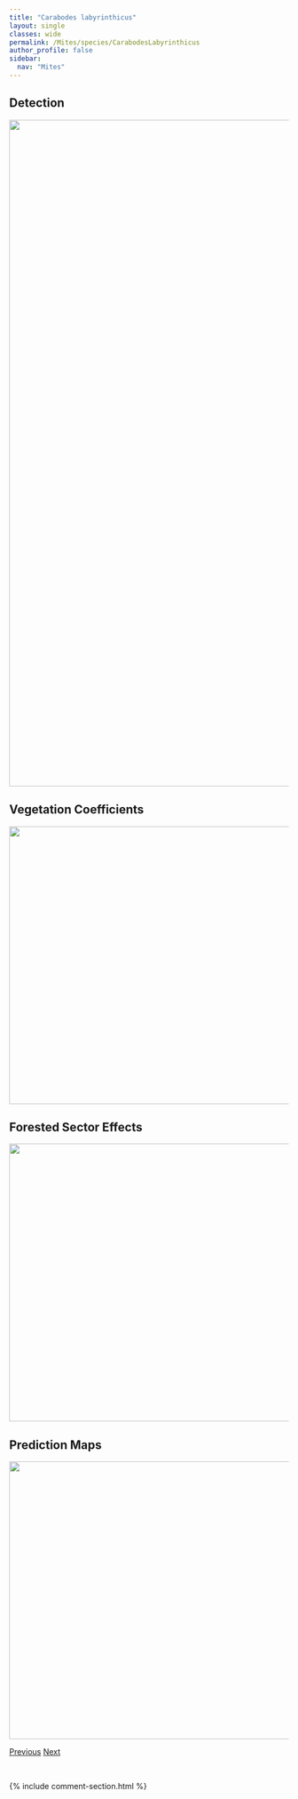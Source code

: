 ```yaml
---
title: "Carabodes labyrinthicus"
layout: single
classes: wide
permalink: /Mites/species/CarabodesLabyrinthicus
author_profile: false
sidebar:
  nav: "Mites"
---
```


<h2>Detection</h2>

<a href="https://drive.google.com/uc?export=view&id=1USrRSI3uuy3J-Vl2xfhorzG7qZaMJx98">
<img src="https://drive.google.com/uc?export=view&id=1USrRSI3uuy3J-Vl2xfhorzG7qZaMJx98" height = "1200" width = "800">
</a>


<h2>Vegetation Coefficients</h2>

<a href="https://drive.google.com/uc?export=view&id=1_okMSPq8qmI77oGvDz-Tm5cc_6NLJT9Q">
<img src="https://drive.google.com/uc?export=view&id=1_okMSPq8qmI77oGvDz-Tm5cc_6NLJT9Q" height = "500" width = "1000">
</a>


<h2>Forested Sector Effects</h2>

<a href="https://drive.google.com/uc?export=view&id=1745m0lZdQ9wU2llR8Dx8kiN8qmY6Cwkc">
<img src="https://drive.google.com/uc?export=view&id=1745m0lZdQ9wU2llR8Dx8kiN8qmY6Cwkc" height = "500" width = "1000">
</a>


<h2>Prediction Maps</h2>

<a href="https://drive.google.com/uc?export=view&id=1ZOGJpnIe9XeaVC5PVO6-g8BbEp6DRW4N">
<img src="https://drive.google.com/uc?export=view&id=1ZOGJpnIe9XeaVC5PVO6-g8BbEp6DRW4N" height = "500" width = "1000">
</a>


<a href="/DevelopmentWebsite/Mites/species/CarabodesGranulatus" class="pagination--pager" title="Carabodes granulatus">Previous</a> <a href="/DevelopmentWebsite/Mites/species/CarabodesPolyporetes" class="pagination--pager" title="Carabodes polyporetes">Next</a>

<p>&nbsp;</p>

{% include comment-section.html %}
